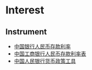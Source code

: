 # Interest
## Instrument
- [中国银行人民币存款利率](https://www.boc.cn/fimarkets/lilv/fd31/)
- [中国工商银行人民币存款利率表](https://www.icbc.com.cn/column/1438058341686722587.html)
- [中国人民银行货币政策工具](http://www.pbc.gov.cn/zhengcehuobisi/125207/125213/index.html)
